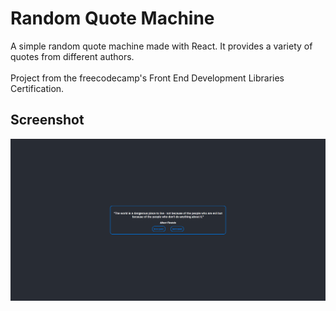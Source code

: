 # Random Quote Machine

A simple random quote machine made with React. It provides a variety of quotes from different authors.<br/><br/>
Project from the freecodecamp's Front End Development Libraries Certification.

## Screenshot
![Screenshot](./media/screenshot.png)
